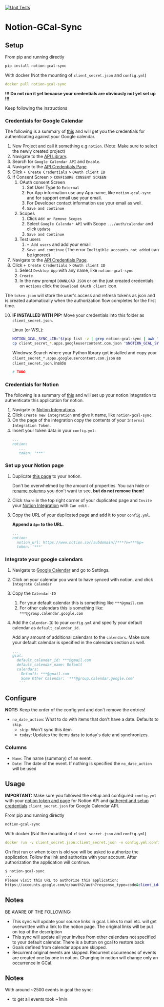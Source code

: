 [![Unit Tests](https://github.com/Ravio1i/notion-gcal-sync/actions/workflows/test.yml/badge.svg)](https://github.com/Ravio1i/notion-gcal-sync/actions/workflows/test.yml)
# Notion-GCal-Sync



## Setup 

From pip and running directly 
```bash
pip install notion-gcal-sync
```

With docker (Not the mounting of `client_secret.json` and `config.yml`)
```yaml
docker pull notion-gcal-sync
```

**!!! Do not run it yet because your credentials are obviously not yet set up !!!**

Keep following the instructions 

### Credentials for Google Calendar

The following is a summary of [this](https://developers.google.com/workspace/guides/create-credentials) and will get you the credentials for authenticating against your Google calendar.

1. New Project and call it something e.g `notion`. (Note: Make sure to select the newly created project)
2. Navigate to the [API Library](https://console.cloud.google.com/apis/).
3. Search for `Google Calendar API` and `Enable`.
4. Navigate to the [API Credentials Page](https://console.cloud.google.com/apis/credentials).
5. Click `+ Create Credentials` > `OAuth client ID`
6. If Consent Screen > `CONFIGURE CONSENT SCREEN`
   1. OAuth consent Screen
      1. Set User Type to `External`
      2. For App information use any App name, like `notion-gcal-sync` and for support email use your email.
      3. For Developer contact information use your email as well.
      4. `Save and continue`
   2. Scopes
      1. Click `Add or Remove Scopes`
      2. Select `Google Calendar API` with Scope `.../auth/calendar` and click `Update`
      3. `Save and Continue`
   3. Test users
      1. `+ Add users` and add your email
      2. `Save and continue` (The error `Ineligible accounts not added` can be ignored)
7. Navigate to the [API Credentials Page](https://console.cloud.google.com/apis/credentials).
8. Click `+ Create Credentials` > `OAuth client ID`
   1. Select `Desktop App` with any name, like `notion-gcal-sync`
   2. `Create` 
   3. In the new prompt `DOWNLOAD JSON` or on the just created credentials on `Actions` click the `Download OAuth client` icon.

The `token.json` will store the user's access and refresh tokens as json and is created automatically when the authorization flow completes for the first time.

10. **IF INSTALLED WITH PIP:** Move your credentials into this folder as `client_secret.json`.
    
    Linux (or WSL):
    ```bash
    NOTION_GCAL_SYNC_LIB="$(pip list -v | grep notion-gcal-sync | awk '{print $3}')/notion_gcal_sync"
    cp client_secret_*.apps.googleusercontent.com.json "$NOTION_GCAL_SYNC_LIB/client_secret.json"
    ```
    
    Windows: Search where your Python library got installed and copy your `client_secret_*.apps.googleusercontent.com.json` as `client_secret.json`. inside
    ```powershell
    # TODO
    ```

### Credentials for Notion

The following is a summary of [this](https://developers.notion.com/docs/authorization) and will set up your notion integration to authenticate this application for notion.

1. Navigate to [Notion Integrations](https://www.notion.so/my-integrations).
2. Click `Create new integration` and give it name, like `notion-gcal-sync`.
3. On the page of the integration copy the contents of your `Internal Integration Token`.
4. Insert your token data in your `config.yml`:
   ```yaml
   ...
   notion:
      ...
      token: '***'
   ```

### Set up your Notion page

1. Duplicate [this page](https://virtuose.notion.site/130c26a74ca44da585506be9e8af678d?v=f76cc35334204f5abf0cd749134dc047) to your notion. 

    Don't be overwhelmed by the amount of properties. You can hide or [rename columns](#Columns) you don't want to see, **but do not remove them!**

2. Click `Share` in the top right corner of your duplicated page and `Invite` your [Notion Integration](#credentials-for-notion) with `Can edit` .

3. Copy the URL of your duplicated page and add it to your `config.yml`. 
   
   **Append a `&p=` to the URL.**

    ```yaml
   ...
   notion:
      notion_url: https://www.notion.so/[subdomain]/***?v=***&p=
      token: '***'
   ```

### Integrate your google calendars

1. Navigate to [Google Calendar](https://calendar.google.com) and go to Settings.
2. Click on your calendar you want to have synced with notion. and click `Integrate Calendar`
3. Copy the `Calendar-ID`
   1. For your default calendar this is something like `***@gmail.com`
   2. For other calendars this is something like: `***@group.calendar.google.com`
4. Add the `Calendar-ID` to your `config.yml` and specify your default calendar as `default_calendar_id`.

   Add any amount of additional calendars to the `calendars`.
   Make sure your default calendar is specified in the calendars section as well.
    ```yaml
   ...
    gcal:
      default_calendar_id: ***@gmail.com
      default_calendar_name: Default
      calendars:
        Default: ***@gmail.com
        Some Other Calendar: '***@group.calendar.google.com'
       ```

## Configure

**NOTE:** Keep the order of the config.yml and don't remove the entries!

* `no_date_action`: What to do with items that don't have a date. Defaults to `skip`.
    * `skip`: Won't sync this item
    * `today`: Updates the items `date` to today's date and synchronizes.

### Columns

* `Name`: The name (summary) of an event.
* `Date`: The date of the event. If nothing is specified the `no_date_action` will be used

## Usage

**IMPORTANT:** Make sure you followed the setup and configured `config.yml` with your [notion token and page](#credentials-for-notion) for Notion API and [gathered and setup credentials](#credentials-for-google-calendar)  `client_secret.json` for Google Calendar API.

From pip and running directly 
```bash
notion-gcal-sync
```

With docker (Not the mounting of `client_secret.json` and `config.yml`)
```yaml
docker run -v client_secret.json:client_secret.json -v config.yml:config.yml notion-gcal-sync
```

On first run or when token is old you will be asked to authorize the application. Follow the link and authorize with your account. After authorization the application will continue.
```bash
$ notion-gcal-sync
...
Please visit this URL to authorize this application: 
https://accounts.google.com/o/oauth2/auth?response_type=code&client_id=***
```


## Notes

BE AWARE OF THE FOLLOWING:
* This sync will update your source links in gcal. Links to mail etc. will get overwritten with a link to the notion page.
  The original links will be put on top of the description
* This sync will update all your invites from other calendars not specified to your default calendar. There is a button on gcal to restore 
  back
* Goals defined from calendar apps are skipped.
* Recurrent original events are skipped. Recurrent occurrences of events are created one by one in notion. 
  Changing in notion will change only an occurrence in GCal.


## Notes

With around ~2500 events in gcal the sync:
* to get all events took ~1min